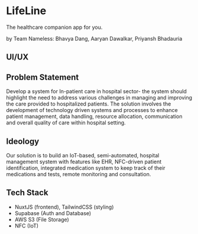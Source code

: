 # LifeLine

The healthcare companion app for you.

by Team Nameless: Bhavya Dang, Aaryan Dawalkar, Priyansh Bhadauria

## UI/UX

## Problem Statement

Develop a system for In-patient care in hospital sector- the system should highlight the need to address various challenges in managing and improving the care provided to hospitalized patients. The solution involves the development of technology driven systems and processes to enhance patient management, data handling, resource allocation, communication and overall quality of care within hospital setting.

## Ideology

Our solution is to build an IoT-based, semi-automated, hospital management system with features like EHR, NFC-driven patient identification,
integrated medication system to keep track of their medications and tests, remote monitoring and consultation.

## Tech Stack

- NuxtJS (frontend), TailwindCSS (styling)
- Supabase (Auth and Database)
- AWS S3 (File Storage)
- NFC (IoT)
